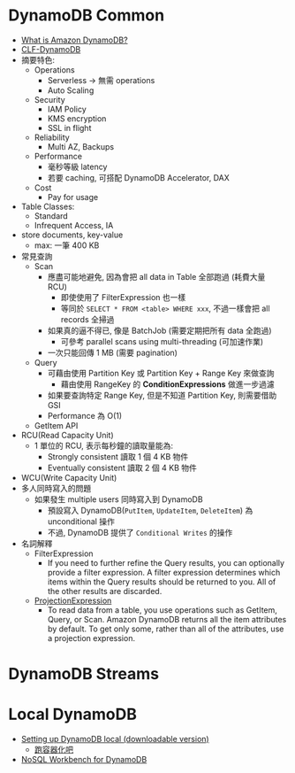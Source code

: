 
# DynamoDB Common

- [What is Amazon DynamoDB?](https://docs.amazonaws.cn/en_us/amazondynamodb/latest/developerguide/Introduction.html)
- [CLF-DynamoDB](./cert-CLF_C01.md#dynamodb)
- 摘要特色:
    - Operations
        - Serverless -> 無需 operations
        - Auto Scaling
    - Security
        - IAM Policy
        - KMS encryption
        - SSL in flight
    - Reliability
        - Multi AZ, Backups
    - Performance
        - 毫秒等級 latency
        - 若要 caching, 可搭配 DynamoDB Accelerator, DAX
    - Cost
        - Pay for usage
- Table Classes:
    - Standard
    - Infrequent Access, IA
- store documents, key-value
    - max: 一筆 400 KB
- 常見查詢
    - Scan
        - 應盡可能地避免, 因為會把 all data in Table 全部跑過 (耗費大量 RCU)
            - 即使使用了 FilterExpression 也一樣
            - 等同於 `SELECT * FROM <table> WHERE xxx`, 不過一樣會把 all records 全掃過
        - 如果真的逼不得已, 像是 BatchJob (需要定期把所有 data 全跑過)
            - 可參考 parallel scans using multi-threading (可加速作業)
        - 一次只能回傳 1 MB (需要 pagination)
    - Query
        - 可藉由使用 Partition Key 或 Partition Key + Range Key 來做查詢
            - 藉由使用 RangeKey 的 **ConditionExpressions** 做進一步過濾
        - 如果要查詢特定 Range Key, 但是不知道 Partition Key, 則需要借助 GSI
        - Performance 為 O(1)
    - GetItem API
- RCU(Read Capacity Unit)
    - 1 單位的 RCU, 表示每秒鐘的讀取量能為:
        - Strongly consistent   讀取 1 個 4 KB 物件
        - Eventually consistent 讀取 2 個 4 KB 物件
- WCU(Write Capacity Unit)
- 多人同時寫入的問題
    - 如果發生 multiple users 同時寫入到 DynamoDB
        - 預設寫入 DynamoDB(`PutItem`, `UpdateItem`, `DeleteItem`) 為 unconditional 操作
        - 不過, DynamoDB 提供了 `Conditional Writes` 的操作
- 名詞解釋
    - FilterExpression
        - If you need to further refine the Query results, you can optionally provide a filter expression. A filter expression determines which items within the Query results should be returned to you. All of the other results are discarded.
    - [ProjectionExpression](https://docs.aws.amazon.com/amazondynamodb/latest/developerguide/Expressions.ProjectionExpressions.html)
        - To read data from a table, you use operations such as GetItem, Query, or Scan. Amazon DynamoDB returns all the item attributes by default. To get only some, rather than all of the attributes, use a projection expression.

# DynamoDB Streams


# Local DynamoDB

- [Setting up DynamoDB local (downloadable version)](https://docs.aws.amazon.com/amazondynamodb/latest/developerguide/DynamoDBLocal.html)
    - [跑容器化吧](https://docs.aws.amazon.com/amazondynamodb/latest/developerguide/DynamoDBLocal.DownloadingAndRunning.html#docker)
- [NoSQL Workbench for DynamoDB](https://docs.aws.amazon.com/amazondynamodb/latest/developerguide/workbench.html)
